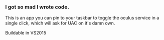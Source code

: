 ### I got so mad I wrote code.

This is an app you can pin to your taskbar to toggle the oculus service in a
single click, which will ask for UAC on it's damn own.

Buildable in VS2015
